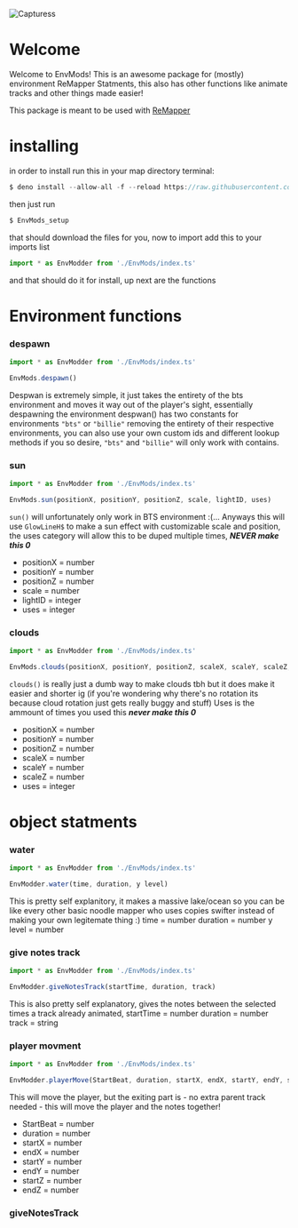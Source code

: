 ![Capturess](https://user-images.githubusercontent.com/111317032/188249287-a204e2f3-e3e6-414c-99dd-4445934e7112.PNG)
# Welcome
Welcome to EnvMods!  This is an awesome package for (mostly) environment ReMapper Statments, this also has other functions like animate tracks and other things made easier!  

This package is meant to be used with [ReMapper](https://github.com/Swifter1243/ReMapper)

# installing
 in order to install run this in your map directory terminal:
```ts
$ deno install --allow-all -f --reload https://raw.githubusercontent.com/Splashcard04/EnvMods/main/setup/EnvMods_setup.ts
```
then just run 
```ts
$ EnvMods_setup
```
that should download the files for you, now to import add this to your imports list
```ts
import * as EnvModder from './EnvMods/index.ts'
```
and that should do it for install, up next are the functions

# Environment functions
### despawn
```ts
import * as EnvModder from './EnvMods/index.ts'

EnvMods.despawn()
```
Despwan is extremely simple, it just takes the entirety of the bts environment and moves it way out of the player's sight, essentially despawning the environment
despwan() has two constants for environments `"bts"` or `"billie"` removing the entirety of their respective environments, you can also use your own custom ids and different lookup methods if you so desire, `"bts"` and `"billie"` will only work with contains.

### sun

```ts
import * as EnvModder from './EnvMods/index.ts'

EnvMods.sun(positionX, positionY, positionZ, scale, lightID, uses)
```

`sun()` will unfortunately only work in BTS environment :(... Anyways this will use `GlowLineH$` to make a sun effect with customizable scale and position, the uses category will allow this to be duped multiple times, __*NEVER make this 0*__
* positionX = number
* positionY = number
* positionZ = number
* scale = number
* lightID = integer
* uses = integer

### clouds
```ts
import * as EnvModder from './EnvMods/index.ts'

EnvMods.clouds(positionX, positionY, positionZ, scaleX, scaleY, scaleZ, uses)
```
`clouds()` is really just a dumb way to make clouds tbh but it does make it easier and shorter ig (if you're wondering why there's no rotation its because cloud rotation just gets really buggy and stuff)  Uses is the ammount of times you used this __*never make this 0*__
* positionX = number
* positionY = number
* positionZ = number
* scaleX = number
* scaleY = number
* scaleZ = number
* uses = integer

# object statments
### water
```ts
import * as EnvModder from './EnvMods/index.ts'

EnvModder.water(time, duration, y level)
```
This is pretty self explanitory, it makes a massive lake/ocean so you can be like every other basic noodle mapper who uses copies swifter instead of making your own legitemate thing :)
time = number
duration = number
y level = number

### give notes track
```ts
import * as EnvModder from './EnvMods/index.ts'

EnvModder.giveNotesTrack(startTime, duration, track)
```
This is also pretty self explanatory, gives the notes between the selected times a track already animated,
startTime = number
duration = number
track = string
### player movment
```ts
import * as EnvModder from './EnvMods/index.ts'

EnvModder.playerMove(StartBeat, duration, startX, endX, startY, endY, startZ, endZ)
```
This will move the player, but the exiting part is - no extra parent track needed - this will move the player and the notes together!
* StartBeat = number
* duration = number
* startX = number
* endX = number
* startY = number
* endY = number
* startZ = number
* endZ = number
### giveNotesTrack


